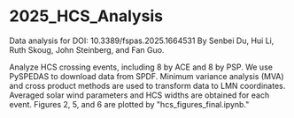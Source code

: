 # 2025_HCS_Analysis
Data analysis for DOI: 10.3389/fspas.2025.1664531
By Senbei Du, Hui Li, Ruth Skoug, John Steinberg, and Fan Guo.

Analyze HCS crossing events, including 8 by ACE and 8 by PSP. We use PySPEDAS to download data from SPDF. Minimum variance analysis (MVA) and cross product methods are used to transform data to LMN coordinates. Averaged solar wind parameters and HCS widths are obtained for each event. Figures 2, 5, and 6 are plotted by "hcs_figures_final.ipynb."
